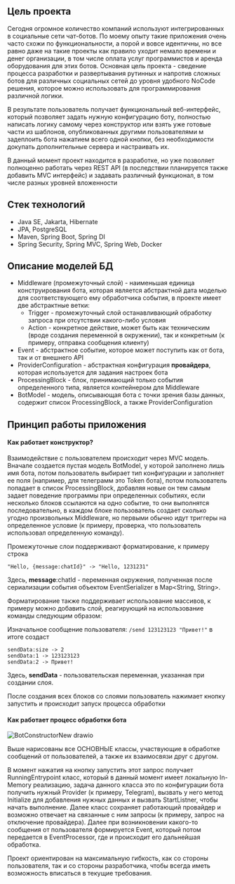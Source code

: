 ## Цель проекта

Сегодня огромное количество компаний используют интегрированных в социальные сети чат-ботов. По моему опыту такие приложения очень часто схожи по функциональности, а порой и вовсе идентичны, но все равно даже на такие проекты как правило уходит немало времени и денег организации, в том числе оплата услуг программистов и аренда оборудования для этих ботов. Основная цель проекта - сведение процесса разработки и развертывания рутинных и напротив сложных ботов для различных социальных сетей до уровня удобного NoCode решения, которое можно использовать для программирования различной логики.

В результате пользователь получает функциональный веб-интерфейс, который позволяет задать нужную конфигурацию боту, полностью написать логику самому через конструктор или взять уже готовые части из шаблонов, опубликованных другими пользователями м задеплоить бота нажатием всего одной кнопки, без необходимости докупать дополнительные сервера и настраивать их. 

В данный момент проект находится в разработке, но уже позволяет полноценно работать через REST API (в последствии планируется также добавить MVC интерфейс) и задавать различный функционал, в том числе разных уровней вложенности

## Стек технологий

- Java SE, Jakarta, Hibernate
- JPA, PostgreSQL
- Maven, Spring Boot, Spring DI
- Spring Security, Spring MVC, Spring Web, Docker

## Описание моделей БД

- Middleware (промежуточный слой) - наименьшая единица конструирования бота, которая является абстрактной дата моделью для соответствующего ему обработчика события, в проекте имеет две абстрактные ветки: 
	- Trigger - промежуточный слой останавливающий обработку запроса при отсутствии какого-либо условия
	- Action - конкретное действие, может быть как техническим (вроде создания переменной в окружении), так и конкретным (к примеру, отправка сообщения клиенту)
- Event - абстрактное событие, которое может поступить как от бота, так и от внешнего API
- ProviderConfiguration - абстрактная конфигурация **провайдера**, которая используется для задания настроек бота
- ProcessingBlock - блок, принимающий только события определенного типа, является контейнером для Middleware
- BotModel - модель, описывающая бота с точки зрения базы данных, содержит список ProcessingBlock, а также ProviderConfiguration

## Принцип работы приложения

#### Как работает конструктор?

Взаимодействие с пользователем происходит через MVC модель. Вначале создается пустая модель BotModel, у которой заполнено лишь имя бота, потом пользователь выбирает тип конфигурации и заполняет ее поля (например, для телеграмм это Token бота), потом пользователь попадает в список ProcessingBlock, добавляя новые он тем самым задает поведение программы при определенных событиях, если несколько блоков ссылаются на одно событие, то они выполнятся последовательно, в каждом блоке пользователь создает сколько угодно произвольных Middleware, но первыми обычно идут триггеры на определенное условие (к примеру, проверка, что пользователь использовал определенную команду). 

Промежуточные слои поддерживают форматирование, к примеру строка

```
"Hello, {message:chatId}" -> "Hello, 1231231"
```

Здесь,  **message**:chatId - переменная окружения, полученная после сериализации события объектом EventSerializer в Map<String, String>. 

Форматирование также поддерживает использование массивов, к примеру можно добавить слой, реагирующий на использование команды следующим образом:

Изначальное сообщение пользователя: ``/send 123123123 "Привет!"`` в итоге создаст

```
sendData:size -> 2
sendData:1 -> 123123123
sendData:2 -> Привет!
```

Здесь,  **sendData** - пользовательская переменная, указанная при создании слоя.

После создания всех блоков со слоями пользователь нажимает кнопку запустить и происходит запуск процесса обработки

#### Как работает процесс обработки бота

![BotConstructorNew drawio](https://github.com/user-attachments/assets/b0813be2-7316-4287-b62e-505fa0b9714f)

Выше нарисованы все ОСНОВНЫЕ классы, участвующие в обработке сообщений от пользователей, а также их взаимосвязи друг с другом. 

В момент нажатия на кнопку запустить этот запрос получает RunningEntrypoint класс, который в данный момент имеет локальную In-Memory реализацию, задача данного класса это по конфигурации бота получить нужный Provider (к примеру, Telegram), вызвать у него метод Initialize для добавления нужных данных и вызвать StartListner, чтобы начать выполнение. Далее класс сохраняет работающий провайдер и возможно отвечает на связанные с ним запросы (к примеру, запрос на отключение провайдера). Далее при возникновении какого-то сообщения от пользователя формируется Event, который потом передается в EventProcessor, где и происходит его дальнейшая обработка.

Проект ориентирован на максимальную гибкость, как со стороны пользователя, так и со стороны разработчика, чтобы всегда иметь возможность вписаться в текущие требования.

